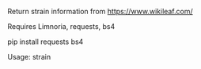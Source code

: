 Return strain information from https://www.wikileaf.com/

Requires Limnoria, requests, bs4

pip install requests bs4

Usage: strain <strain name>
